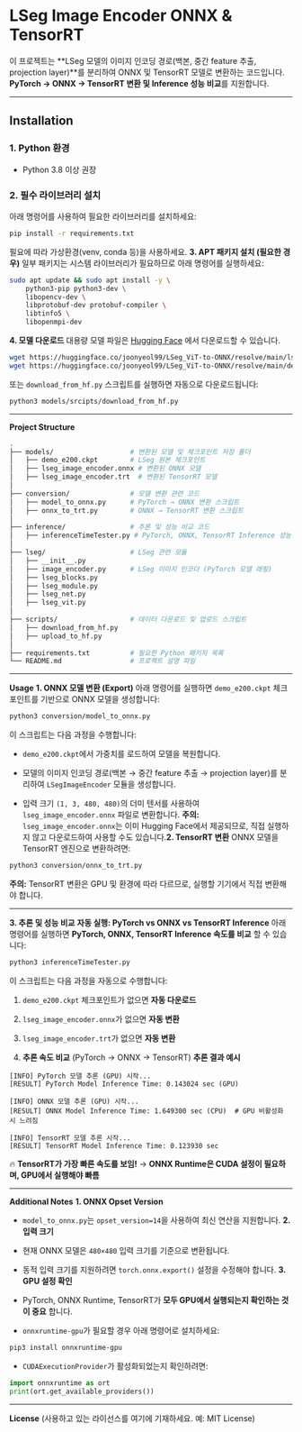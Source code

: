 # LSeg Image Encoder ONNX & TensorRT

이 프로젝트는 **LSeg 모델의 이미지 인코딩 경로(백본, 중간 feature 추출, projection layer)**를 분리하여 ONNX 및 TensorRT 모델로 변환하는 코드입니다.  
**PyTorch → ONNX → TensorRT 변환 및 Inference 성능 비교**를 지원합니다.

---

## **Installation**

### **1. Python 환경**
- Python 3.8 이상 권장

### **2. 필수 라이브러리 설치**
아래 명령어를 사용하여 필요한 라이브러리를 설치하세요:

```bash
pip install -r requirements.txt
```

필요에 따라 가상환경(venv, conda 등)을 사용하세요.
**3. APT 패키지 설치 (필요한 경우)** 
일부 패키지는 시스템 라이브러리가 필요하므로 아래 명령어를 실행하세요:


```bash
sudo apt update && sudo apt install -y \
    python3-pip python3-dev \
    libopencv-dev \
    libprotobuf-dev protobuf-compiler \
    libtinfo5 \
    libopenmpi-dev
```
**4. 모델 다운로드** 대용량 모델 파일은 [Hugging Face](https://huggingface.co/joonyeol99/LSeg_ViT-to-ONNX) 에서 다운로드할 수 있습니다.

```bash
wget https://huggingface.co/joonyeol99/LSeg_ViT-to-ONNX/resolve/main/lseg_image_encoder.onnx
wget https://huggingface.co/joonyeol99/LSeg_ViT-to-ONNX/resolve/main/demo_e200.ckpt
```
또는 `download_from_hf.py` 스크립트를 실행하면 자동으로 다운로드됩니다:

```bash
python3 models/srcipts/download_from_hf.py
```


---

**Project Structure** 

```bash
.
├── models/                   # 변환된 모델 및 체크포인트 저장 폴더
│   ├── demo_e200.ckpt        # LSeg 원본 체크포인트
│   ├── lseg_image_encoder.onnx # 변환된 ONNX 모델
│   ├── lseg_image_encoder.trt  # 변환된 TensorRT 모델
│
├── conversion/               # 모델 변환 관련 코드
│   ├── model_to_onnx.py      # PyTorch → ONNX 변환 스크립트
│   ├── onnx_to_trt.py        # ONNX → TensorRT 변환 스크립트
│
├── inference/                # 추론 및 성능 비교 코드
│   ├── inferenceTimeTester.py # PyTorch, ONNX, TensorRT Inference 성능 비교
│
├── lseg/                     # LSeg 관련 모듈
│   ├── __init__.py
│   ├── image_encoder.py      # LSeg 이미지 인코더 (PyTorch 모델 래핑)
│   ├── lseg_blocks.py
│   ├── lseg_module.py
│   ├── lseg_net.py
│   ├── lseg_vit.py
│
├── scripts/                  # 데이터 다운로드 및 업로드 스크립트
│   ├── download_from_hf.py
│   ├── upload_to_hf.py
│
├── requirements.txt          # 필요한 Python 패키지 목록
└── README.md                 # 프로젝트 설명 파일
```


---

**Usage** **1. ONNX 모델 변환 (Export)** 아래 명령어를 실행하면 `demo_e200.ckpt` 체크포인트를 기반으로 ONNX 모델을 생성합니다:

```bash
python3 conversion/model_to_onnx.py
```

이 스크립트는 다음 과정을 수행합니다:
 
- `demo_e200.ckpt`에서 가중치를 로드하여 모델을 복원합니다.
 
- 모델의 이미지 인코딩 경로(백본 → 중간 feature 추출 → projection layer)를 분리하여 `LSegImageEncoder` 모듈을 생성합니다.
 
- 입력 크기 `(1, 3, 480, 480)`의 더미 텐서를 사용하여 `lseg_image_encoder.onnx` 파일로 변환합니다.
**주의:**  `lseg_image_encoder.onnx`는 이미 Hugging Face에서 제공되므로, 직접 실행하지 않고 다운로드하여 사용할 수도 있습니다.**2. TensorRT 변환** 
ONNX 모델을 TensorRT 엔진으로 변환하려면:


```bash
python3 conversion/onnx_to_trt.py
```
**주의:**  TensorRT 변환은 GPU 및 환경에 따라 다르므로, 실행할 기기에서 직접 변환해야 합니다.

---

**3. 추론 및 성능 비교** **자동 실행: PyTorch vs ONNX vs TensorRT Inference** 아래 명령어를 실행하면 **PyTorch, ONNX, TensorRT Inference 속도를 비교** 할 수 있습니다:

```bash
python3 inferenceTimeTester.py
```

이 스크립트는 다음 과정을 자동으로 수행합니다:
 
1. `demo_e200.ckpt` 체크포인트가 없으면 **자동 다운로드**
 
2. `lseg_image_encoder.onnx`가 없으면 **자동 변환**
 
3. `lseg_image_encoder.trt`가 없으면 **자동 변환**
 
4. **추론 속도 비교**  (PyTorch → ONNX → TensorRT)
**추론 결과 예시** 

```less
[INFO] PyTorch 모델 추론 (GPU) 시작...
[RESULT] PyTorch Model Inference Time: 0.143024 sec (GPU)

[INFO] ONNX 모델 추론 (GPU) 시작...
[RESULT] ONNX Model Inference Time: 1.649300 sec (CPU)  # GPU 비활성화 시 느려짐

[INFO] TensorRT 모델 추론 시작...
[RESULT] TensorRT Model Inference Time: 0.123930 sec
```
🔥 **TensorRT가 가장 빠른 속도를 보임!** 
→ **ONNX Runtime은 CUDA 설정이 필요하며, GPU에서 실행해야 빠름** 

---

**Additional Notes** **1. ONNX Opset Version**  
- `model_to_onnx.py`는 `opset_version=14`을 사용하여 최신 연산을 지원합니다.
**2. 입력 크기**  
- 현재 ONNX 모델은 `480×480` 입력 크기를 기준으로 변환됩니다.
 
- 동적 입력 크기를 지원하려면 `torch.onnx.export()` 설정을 수정해야 합니다.
**3. GPU 설정 확인**  
- PyTorch, ONNX Runtime, TensorRT가 **모두 GPU에서 실행되는지 확인하는 것이 중요** 합니다.
 
- `onnxruntime-gpu`가 필요할 경우 아래 명령어로 설치하세요:


```bash
pip3 install onnxruntime-gpu
```
 
- `CUDAExecutionProvider`가 활성화되었는지 확인하려면:


```python
import onnxruntime as ort
print(ort.get_available_providers())
```


---

**License** 
(사용하고 있는 라이선스를 여기에 기재하세요. 예: MIT License)


